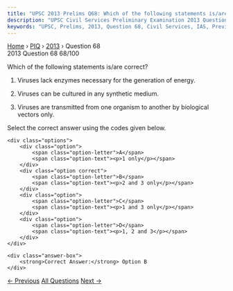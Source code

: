 ```yaml
---
title: "UPSC 2013 Prelims Q68: Which of the following statements is/are correct? 1. Viruses..."
description: "UPSC Civil Services Preliminary Examination 2013 Question 68 with options and answer"
keywords: "UPSC, Prelims, 2013, Question 68, Civil Services, IAS, Previous Year Questions"
---
```


<nav class="breadcrumb">
    <a href="../../">Home</a>
    <span>›</span>
    <a href="../">PIQ</a>
    <span>›</span>
    <a href="./">2013</a>
    <span>›</span>
    <span>Question 68</span>
</nav>

<div class="question-header">
    <div class="question-meta">
        <span class="year-badge">2013</span>
        <span class="question-number">Question 68</span>
        <span class="progress">68/100</span>
    </div>
    <div class="progress-bar">
        <div class="progress-fill" style="width: 68.0%"></div>
    </div>
</div>

<div class="question-content">
    <div class="question-text">
        <p>Which of the following statements is/are correct?</p>
<ol>
<li>
<p>Viruses lack enzymes necessary for the generation of energy.</p>
</li>
<li>
<p>Viruses can be cultured in any synthetic medium.</p>
</li>
<li>
<p>Viruses are transmitted from one organism to another by biological vectors only.</p>
</li>
</ol>
<p>Select the correct answer using the codes given below.</p>
    </div>
    
    <div class="options">
        <div class="option">
            <span class="option-letter">A</span>
            <span class="option-text"><p>1 only</p></span>
        </div>
        <div class="option correct">
            <span class="option-letter">B</span>
            <span class="option-text"><p>2 and 3 only</p></span>
        </div>
        <div class="option">
            <span class="option-letter">C</span>
            <span class="option-text"><p>1 and 3 only</p></span>
        </div>
        <div class="option">
            <span class="option-letter">D</span>
            <span class="option-text"><p>1, 2 and 3</p></span>
        </div>
    </div>

    <div class="answer-box">
        <strong>Correct Answer:</strong> Option B
    </div>
</div>

<div class="question-nav">
    <a href="../q067-economic-growth-in-country-x-will-necessarily-have/" class="nav-btn prev">← Previous</a>
    <a href="../" class="nav-btn center">All Questions</a>
    <a href="../q069-which-of-the-following-leaf-modifications-occursoc/" class="nav-btn next">Next →</a>
</div>
